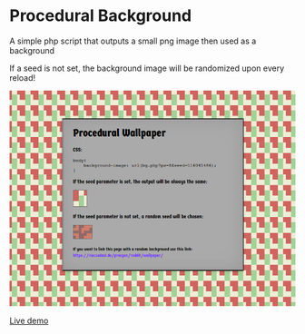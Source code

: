 # Procedural Background

A simple php script that outputs a small png image then used as a background

If a seed is not set, the background image will be randomized upon every reload!

![](https://raw.githubusercontent.com/CiaccoDavide/Procgen/master/background/img/example.png)

[Live demo](https://ciaccodavi.de/procedural/background) 

